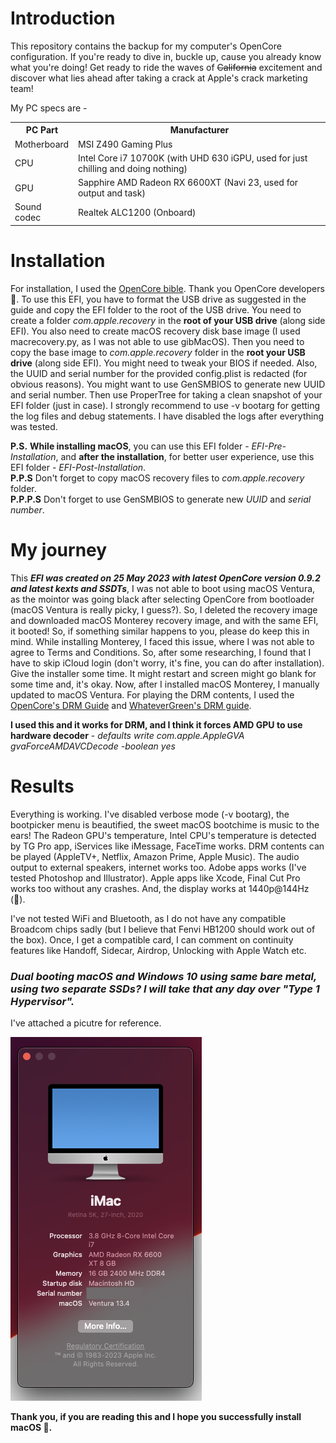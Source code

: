 # Introduction

This repository contains the backup for my computer's OpenCore configuration.
If you're ready to dive in, buckle up, cause you already know what you're doing! Get ready to ride the waves of ~~California~~ excitement and discover what lies ahead after taking a crack at Apple's crack marketing team!

My PC specs are -

<table>
  <tr>
    <th>PC Part</th>
    <th>Manufacturer</th> 
  </tr>
  <tr>
    <td>Motherboard</td>
    <td>MSI Z490 Gaming Plus</td>
  </tr>
  <tr>
    <td>CPU</td>
    <td>Intel Core i7 10700K (with UHD 630 iGPU, used for just chilling and doing nothing)</td>
  </tr>
    <tr>
    <td>GPU</td>
    <td>Sapphire AMD Radeon RX 6600XT (Navi 23, used for output and task)</td>
  </tr>
    <tr>
    <td>Sound codec</td>
    <td>Realtek ALC1200 (Onboard)</td>
  </tr>
</table>

# Installation

For installation, I used the [OpenCore bible](https://dortania.github.io/OpenCore-Install-Guide/). Thank you OpenCore developers 🙏.
To use this EFI, you have to format the USB drive as suggested in the guide and copy the EFI folder to the root of the USB drive.
You need to create a folder _com.apple.recovery_ in the **root of your USB drive** (along side EFI).
You also need to create macOS recovery disk base image (I used macrecovery.py, as I was not able to use gibMacOS). Then you need to copy the base image to _com.apple.recovery_ folder in the **root your USB drive** (along side EFI).
You might need to tweak your BIOS if needed.
Also, the UUID and serial number for the provided config.plist is redacted (for obvious reasons). You might want to use GenSMBIOS to generate new UUID and serial number. Then use ProperTree for taking a clean snapshot of your EFI folder (just in case). I strongly recommend to use -v bootarg for getting the log files and debug statements. I have disabled the logs after everything was tested.

**P.S.** **While installing macOS**, you can use this EFI folder - _EFI-Pre-Installation_, and **after the installation**, for better user experience, use this EFI folder - _EFI-Post-Installation_.
<br>
**P.P.S** Don't forget to copy macOS recovery files to _com.apple.recovery_ folder.
<br>
**P.P.P.S** Don't forget to use GenSMBIOS to generate new _UUID_ and _serial number_.

# My journey

This **_EFI was created on 25 May 2023 with latest OpenCore version 0.9.2 and latest kexts and SSDTs_**, I was not able to boot using macOS Ventura, as the mointor was going black after selecting OpenCore from bootloader (macOS Ventura is really picky, I guess?). So, I deleted the recovery image and downloaded macOS Monterey recovery image, and with the same EFI, it booted! So, if something similar happens to you, please do keep this in mind. While installing Monterey, I faced this issue, where I was not able to agree to Terms and Conditions. So, after some researching, I found that I have to skip iCloud login (don't worry, it's fine, you can do after installation). Give the installer some time. It might restart and screen might go blank for some time and, it's okay. Now, after I installed macOS Monterey, I manually updated to macOS Ventura. For playing the DRM contents, I used the [OpenCore's DRM Guide](https://dortania.github.io/OpenCore-Post-Install/universal/drm.html#testing-drm) and [WhateverGreen's DRM guide](https://github.com/acidanthera/WhateverGreen/blob/master/Manual/FAQ.Chart.md).

**I used this and it works for DRM, and I think it forces AMD GPU to use hardware decoder** - _defaults write com.apple.AppleGVA gvaForceAMDAVCDecode -boolean yes_

# Results

Everything is working. I've disabled verbose mode (-v bootarg), the bootpicker menu is beautified, the sweet macOS bootchime is music to the ears!
The Radeon GPU's temperature, Intel CPU's temperature is detected by TG Pro app, iServices like iMessage, FaceTime works. DRM contents can be played (AppleTV+, Netflix, Amazon Prime, Apple Music). The audio output to external speakers, internet works too. Adobe apps works (I've tested Photoshop and Illustrator). Apple apps like Xcode, Final Cut Pro works too without any crashes. And, the display works at 1440p@144Hz (🙈).

I've not tested WiFi and Bluetooth, as I do not have any compatible Broadcom chips sadly (but I believe that Fenvi HB1200 should work out of the box). Once, I get a compatible card, I can comment on continuity features like Handoff, Sidecar, Airdrop, Unlocking with Apple Watch etc.

### **_Dual booting macOS and Windows 10 using same bare metal, using two separate SSDs? I will take that any day over "Type 1 Hypervisor"._**

I've attached a picutre for reference.

![A picture showing "About This Mac details" with redacted serial number](about-this-mac.png)

**Thank you, if you are reading this and I hope you successfully install macOS 🤞.**
